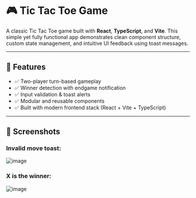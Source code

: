 # 🎮 Tic Tac Toe Game

A classic Tic Tac Toe game built with **React**, **TypeScript**, and **Vite**. This simple yet fully functional app demonstrates clean component structure, custom state management, and intuitive UI feedback using toast messages.

---

## 🚀 Features

- ✅ Two-player turn-based gameplay
- ✅ Winner detection with endgame notification
- ✅ Input validation & toast alerts
- ✅ Modular and reusable components
- ✅ Built with modern frontend stack (React + Vite + TypeScript)

---
## 📸 Screenshots
### Invalid move toast:

![image](https://github.com/user-attachments/assets/339d638d-054c-496c-bcfd-8a32aed75ea9)

### X is the winner:

![image](https://github.com/user-attachments/assets/0675c5bf-0a5c-4cc8-ae21-dda778c406a4)
